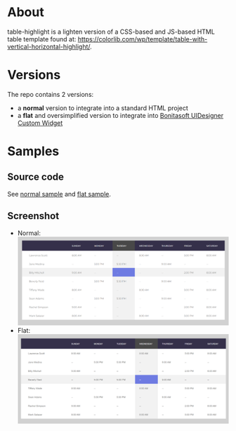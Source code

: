 # About

table-highlight is a lighten version of a CSS-based and JS-based HTML table template found at: https://colorlib.com/wp/template/table-with-vertical-horizontal-highlight/.


# Versions

The repo contains 2 versions:
* a **normal** version to integrate into a standard HTML project
* a **flat** and oversimplified version to integrate into [Bonitasoft UIDesigner Custom Widget](https://documentation.bonitasoft.com/bonita/7.10/custom-widgets)

# Samples

## Source code
See [normal sample](normal/sample.html) and [flat sample](flat/sample.html).

## Screenshot
* Normal:
![Normal schreenshot](./normal/sample.png "Normal screenshot")
* Flat:
![Flat schreenshot](./flat/sample.png "Flat screenshot")


